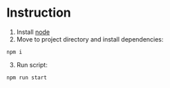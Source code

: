 # Instruction

1. Install [node](https://nodejs.org/en/)
2. Move to project directory and install dependencies:

```
npm i
```

3. Run script:

```
npm run start
```

